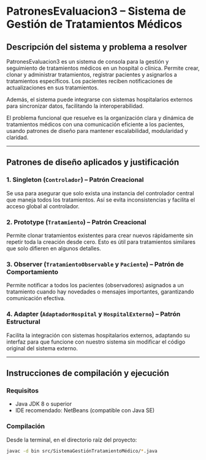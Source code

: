 # PatronesEvaluacion3 – Sistema de Gestión de Tratamientos Médicos

## Descripción del sistema y problema a resolver

PatronesEvaluacion3 es un sistema de consola para la gestión y seguimiento de tratamientos médicos en un hospital o clínica. Permite crear, clonar y administrar tratamientos, registrar pacientes y asignarlos a tratamientos específicos. Los pacientes reciben notificaciones de actualizaciones en sus tratamientos.

Además, el sistema puede integrarse con sistemas hospitalarios externos para sincronizar datos, facilitando la interoperabilidad.

El problema funcional que resuelve es la organización clara y dinámica de tratamientos médicos con una comunicación eficiente a los pacientes, usando patrones de diseño para mantener escalabilidad, modularidad y claridad.

---

## Patrones de diseño aplicados y justificación

### 1. Singleton (`Controlador`) – Patrón Creacional  
Se usa para asegurar que solo exista una instancia del controlador central que maneja todos los tratamientos. Así se evita inconsistencias y facilita el acceso global al controlador.

### 2. Prototype (`Tratamiento`) – Patrón Creacional  
Permite clonar tratamientos existentes para crear nuevos rápidamente sin repetir toda la creación desde cero. Esto es útil para tratamientos similares que solo difieren en algunos detalles.

### 3. Observer (`TratamientoObservable` y `Paciente`) – Patrón de Comportamiento  
Permite notificar a todos los pacientes (observadores) asignados a un tratamiento cuando hay novedades o mensajes importantes, garantizando comunicación efectiva.

### 4. Adapter (`AdaptadorHospital` y `HospitalExterno`) – Patrón Estructural  
Facilita la integración con sistemas hospitalarios externos, adaptando su interfaz para que funcione con nuestro sistema sin modificar el código original del sistema externo.

---

## Instrucciones de compilación y ejecución

### Requisitos  
- Java JDK 8 o superior  
- IDE recomendado: NetBeans (compatible con Java SE)  

### Compilación

Desde la terminal, en el directorio raíz del proyecto:

```bash
javac -d bin src/SistemaGestiónTratamientoMédico/*.java
